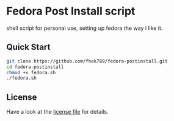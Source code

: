 # Fedora Post Install script

shell script for personal use, setting up fedora the way i like it.

## Quick Start
```bash
git clone https://github.com/fhek789/fedora-postinstall.git
cd fedora-postinstall
chmod +x fedora.sh
./fedora.sh
```

## License
Have a look at the [license file](./LICENSE) for details.

